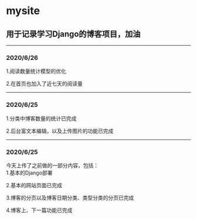 # mysite 
 
## 用于记录学习Django的博客项目，加油

---

### 2020/6/26
1.阅读数量统计模型的优化

2.在首页也加入了近七天的阅读量

---
### 2020/6/25
1.分类中博客数量的统计已完成

2.后台富文本编辑，以及上传图片的功能已完成

---
### 2020/6/25  
今天上传了之前做的一部分内容，包括：  
1.基本的Django部署

2.基本的网站页面已完成

3.博客的分页以及博客日期分类、类型分类的分页已完成

4.博客上、下一篇功能已完成




